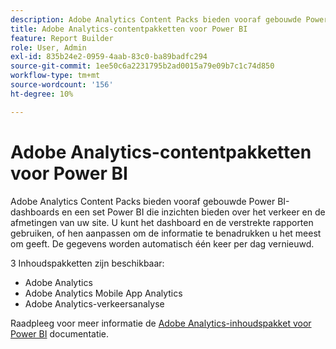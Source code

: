 ```yaml
---
description: Adobe Analytics Content Packs bieden vooraf gebouwde Power BI-dashboards en een set Power BI die inzichten bieden over het verkeer en de afmetingen van uw site. U kunt het dashboard en de verstrekte rapporten gebruiken, of hen aanpassen om de informatie te benadrukken u het meest om geeft. De gegevens worden automatisch één keer per dag vernieuwd.
title: Adobe Analytics-contentpakketten voor Power BI
feature: Report Builder
role: User, Admin
exl-id: 835b24e2-0959-4aab-83c0-ba89badfc294
source-git-commit: 1ee50c6a2231795b2ad0015a79e09b7c1c74d850
workflow-type: tm+mt
source-wordcount: '156'
ht-degree: 10%

---
```


# Adobe Analytics-contentpakketten voor Power BI

Adobe Analytics Content Packs bieden vooraf gebouwde Power BI-dashboards en een set Power BI die inzichten bieden over het verkeer en de afmetingen van uw site. U kunt het dashboard en de verstrekte rapporten gebruiken, of hen aanpassen om de informatie te benadrukken u het meest om geeft. De gegevens worden automatisch één keer per dag vernieuwd.

3 Inhoudspakketten zijn beschikbaar:

* Adobe Analytics
* Adobe Analytics Mobile App Analytics
* Adobe Analytics-verkeersanalyse

Raadpleeg voor meer informatie de [Adobe Analytics-inhoudspakket voor Power BI](https://powerbi.microsoft.com/en-us/documentation/powerbi-content-pack-adobe-analytics/) documentatie.
